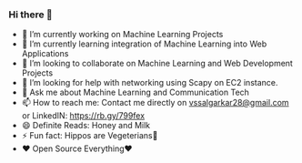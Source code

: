 ### Hi there 👋

<!--
**varunss28/varunss28** is a ✨ _special_ ✨ repository because its `README.md` (this file) appears on your GitHub profile.

Here are some ideas to get you started:

-->

- 🔭 I’m currently working on Machine Learning Projects
- 🌱 I’m currently learning integration of Machine Learning into Web Applications 
- 👯 I’m looking to collaborate on Machine Learning and Web Development Projects
- 🤔 I’m looking for help with networking using Scapy on EC2 instance.
- 💬 Ask me about Machine Learning and Communication Tech
- 📫 How to reach me: Contact me directly on vssalgarkar28@gmail.com or LinkedIN: https://rb.gy/799fex
- 😄 Definite Reads: Honey and Milk
- ⚡ Fun fact: Hippos are Vegeterians🤔
- ❤️ Open Source Everything❤️
